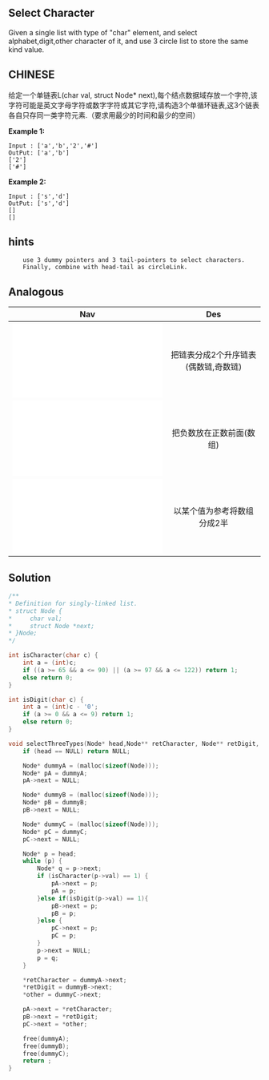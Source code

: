 ## Select Character

Given a single list with type of "char" element, and select alphabet,digit,other character of it, and use 3 circle list to store the same kind value.

## CHINESE
给定一个单链表L(char val, struct Node* next),每个结点数据域存放一个字符,该字符可能是英文字母字符或数字字符或其它字符,请构造3个单循环链表,这3个链表各自只存同一类字符元素.（要求用最少的时间和最少的空间）

**Example 1:**
```
Input : ['a','b','2','#']
OutPut: ['a','b']
['2']
['#']
```
**Example 2:**
```
Input : ['s','d']
OutPut: ['s','d']
[]
[]
```

## hints
```
    use 3 dummy pointers and 3 tail-pointers to select characters.
    Finally, combine with head-tail as circleLink.
```

## Analogous
|                         Nav            |                   Des                 |
| :-------------------------------------:|:-------------------------------------:|
| ![splitParityList](splitParityList.md)|把链表分成2个升序链表(偶数链,奇数链)    |
| ![putMinusForward1](../5/putMinusForward.md)|把负数放在正数前面(数组)          |
| ![splitNums](splitNums.md)              |以某个值为参考将数组分成2半           |

## Solution
``` c
/**
* Definition for singly-linked list.
* struct Node {
*     char val;
*     struct Node *next;
* }Node;
*/

int isCharacter(char c) {
    int a = (int)c;
    if ((a >= 65 && a <= 90) || (a >= 97 && a <= 122)) return 1;
    else return 0;
}

int isDigit(char c) {
    int a = (int)c - '0';
    if (a >= 0 && a <= 9) return 1;
    else return 0;
}

void selectThreeTypes(Node* head,Node** retCharacter, Node** retDigit, Node** other) {
    if (head == NULL) return NULL;

    Node* dummyA = (malloc(sizeof(Node)));
    Node* pA = dummyA;
    pA->next = NULL;

    Node* dummyB = (malloc(sizeof(Node)));
    Node* pB = dummyB;
    pB->next = NULL;

    Node* dummyC = (malloc(sizeof(Node)));
    Node* pC = dummyC;
    pC->next = NULL;

    Node* p = head;
    while (p) {
        Node* q = p->next;
        if (isCharacter(p->val) == 1) {
            pA->next = p;
            pA = p;
        }else if(isDigit(p->val) == 1){
            pB->next = p;
            pB = p;
        }else {
            pC->next = p;
            pC = p;
        }
        p->next = NULL;
        p = q;
    }

    *retCharacter = dummyA->next;
    *retDigit = dummyB->next;
    *other = dummyC->next;

    pA->next = *retCharacter;
    pB->next = *retDigit;
    pC->next = *other;

    free(dummyA);
    free(dummyB);
    free(dummyC);
    return ;
}
```